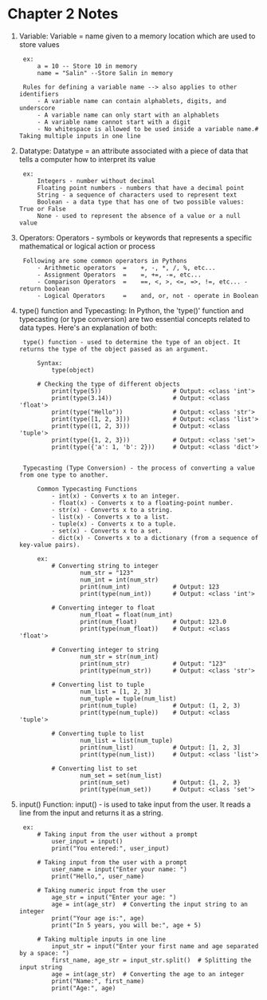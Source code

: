 # Chapter 2 Notes

1) Variable:
    Variable = name given to a memory location which are used to store values

        ex:
            a = 10 -- Store 10 in memory
            name = "Salin" --Store Salin in memory

        Rules for defining a variable name --> also applies to other identifiers
            - A variable name can contain alphablets, digits, and underscore
            - A variable name can only start with an alphablets
            - A variable name cannot start with a digit
            - No whitespace is allowed to be used inside a variable name.# Taking multiple inputs in one line

2) Datatype:
    Datatype = an attribute associated with a piece of data that tells a computer how to interpret its value

        ex:
            Integers - number without decimal
            Floating point numbers - numbers that have a decimal point
            String - a sequence of characters used to represent text
            Boolean - a data type that has one of two possible values: True or False
            None - used to represent the absence of a value or a null value

3) Operators:
    Operators - symbols or keywords that represents a specific mathematical or logical action or process

        Following are some common operators in Pythons
            - Arithmetic operators  =    +, -, *, /, %, etc...
            - Assignment Operators  =    =, +=, -=, etc...
            - Comparison Operators  =    ==, <, >, <=, =>, !=, etc... - return boolean
            - Logical Operators     =    and, or, not - operate in Boolean

4) type() function and Typecasting:
    In Python, the 'type()' function and typecasting (or type conversion) are two essential concepts related to data types. Here's an explanation of both:

        type() function - used to determine the type of an object. It returns the type of the object passed as an argument.

            Syntax:
                type(object)

            # Checking the type of different objects
                print(type(5))                    # Output: <class 'int'>
                print(type(3.14))                 # Output: <class 'float'>
                print(type("Hello"))              # Output: <class 'str'>
                print(type([1, 2, 3]))            # Output: <class 'list'>
                print(type((1, 2, 3)))            # Output: <class 'tuple'>
                print(type({1, 2, 3}))            # Output: <class 'set'>
                print(type({'a': 1, 'b': 2}))     # Output: <class 'dict'>


        Typecasting (Type Conversion) - the process of converting a value from one type to another.

            Common Typecasting Functions
                - int(x) - Converts x to an integer.
                - float(x) - Converts x to a floating-point number.
                - str(x) - Converts x to a string.
                - list(x) - Converts x to a list.
                - tuple(x) - Converts x to a tuple.
                - set(x) - Converts x to a set.
                - dict(x) - Converts x to a dictionary (from a sequence of key-value pairs).

            ex:
                # Converting string to integer
                        num_str = "123"
                        num_int = int(num_str)
                        print(num_int)            # Output: 123
                        print(type(num_int))      # Output: <class 'int'>

                # Converting integer to float
                        num_float = float(num_int)
                        print(num_float)          # Output: 123.0
                        print(type(num_float))    # Output: <class 'float'>

                # Converting integer to string
                        num_str = str(num_int)
                        print(num_str)            # Output: "123"
                        print(type(num_str))      # Output: <class 'str'>

                # Converting list to tuple
                        num_list = [1, 2, 3]
                        num_tuple = tuple(num_list)
                        print(num_tuple)          # Output: (1, 2, 3)
                        print(type(num_tuple))    # Output: <class 'tuple'>

                # Converting tuple to list
                        num_list = list(num_tuple)
                        print(num_list)           # Output: [1, 2, 3]
                        print(type(num_list))     # Output: <class 'list'>

                # Converting list to set
                        num_set = set(num_list)
                        print(num_set)            # Output: {1, 2, 3}
                        print(type(num_set))      # Output: <class 'set'>

5) input() Function:
    input() - is used to take input from the user. It reads a line from the input and returns it as a string.
    
        ex:
            # Taking input from the user without a prompt
                user_input = input()
                print("You entered:", user_input)

            # Taking input from the user with a prompt
                user_name = input("Enter your name: ")
                print("Hello,", user_name)

            # Taking numeric input from the user
                age_str = input("Enter your age: ")
                age = int(age_str)  # Converting the input string to an integer
                print("Your age is:", age)
                print("In 5 years, you will be:", age + 5)

            # Taking multiple inputs in one line
                input_str = input("Enter your first name and age separated by a space: ")
                first_name, age_str = input_str.split()  # Splitting the input string
                age = int(age_str)  # Converting the age to an integer
                print("Name:", first_name)
                print("Age:", age)
